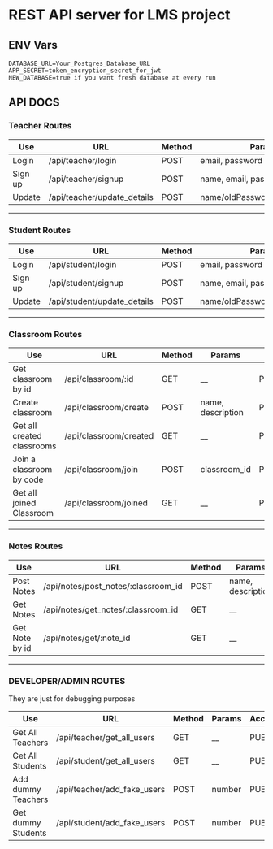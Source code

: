 # REST API server for LMS project

## ENV Vars

```env
DATABASE_URL=Your_Postgres_Database_URL
APP_SECRET=token_encryption_secret_for_jwt
NEW_DATABASE=true if you want fresh database at every run
```

## API DOCS

### Teacher Routes

| Use     | URL                         | Method | Params                       | Access | Status |
| ------- | --------------------------- | ------ | ---------------------------- | ------ | ------ |
| Login   | /api/teacher/login          | POST   | email, password              | Public | OK     |
| Sign up | /api/teacher/signup         | POST   | name, email, password        | Public | OK     |
| Update  | /api/teacher/update_details | POST   | name/oldPassword,newPassword | Public | OK     |

---

### Student Routes

| Use     | URL                         | Method | Params                       | Access | Status |
| ------- | --------------------------- | ------ | ---------------------------- | ------ | ------ |
| Login   | /api/student/login          | POST   | email, password              | Public | OK     |
| Sign up | /api/student/signup         | POST   | name, email, password        | Public | OK     |
| Update  | /api/student/update_details | POST   | name/oldPassword,newPassword | Public | OK     |

---

### Classroom Routes

| Use                        | URL                    | Method | Params            | Access          | Status |
| -------------------------- | ---------------------- | ------ | ----------------- | --------------- | ------ |
| Get classroom by id        | /api/classroom/:id     | GET    | \_\_              | Private         | OK     |
| Create classroom           | /api/classroom/create  | POST   | name, description | Private/Teacher | OK     |
| Get all created classrooms | /api/classroom/created | GET    | \_\_              | Private/Teacher | OK     |
| Join a classroom by code   | /api/classroom/join    | POST   | classroom_id      | Private/Student | OK     |
| Get all joined Classroom   | /api/classroom/joined  | GET    | \_\_              | Private/Student | OK     |

---

### Notes Routes

| Use            | URL                                 | Method | Params            | Access | Status |
| -------------- | ----------------------------------- | ------ | ----------------- | ------ | ------ |
| Post Notes     | /api/notes/post_notes/:classroom_id | POST   | name, description | PUBLIC | OK     |
| Get Notes      | /api/notes/get_notes/:classroom_id  | GET    | \_\_              | PUBLIC | OK     |
| Get Note by id | /api/notes/get/:note_id             | GET    | \_\_              | PUBLIC | OK     |

---

### DEVELOPER/ADMIN ROUTES

They are just for debugging purposes

| Use                | URL                         | Method | Params | Access | Status |
| ------------------ | --------------------------- | ------ | ------ | ------ | ------ |
| Get All Teachers   | /api/teacher/get_all_users  | GET    | \_\_   | PUBLIC | OK     |
| Get All Students   | /api/student/get_all_users  | GET    | \_\_   | PUBLIC | OK     |
| Add dummy Teachers | /api/teacher/add_fake_users | POST   | number | PUBLIC | OK     |
| Get dummy Students | /api/student/add_fake_users | POST   | number | PUBLIC | OK     |
